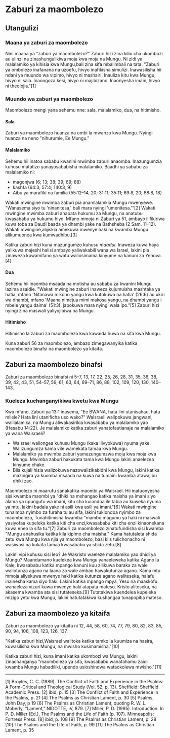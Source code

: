 # Zaburi za maombolezo

## Utangulizi

### Maana ya zaburi za maombolezo

Nini maana ya "zaburi ya maombolezo?" Zaburi hizi zina kilio cha ukombozi au ulinzi na zinashungulikiwa moja kwa moja na Mungu. Ni zidi ya malalamiko ya kihisia kwa Mungu,bali zina sifa mbalimbali na tata. "Zaburi ya ombolezo inafanana na uzoefu, hivyo inafikisha simulizi. Inawasilisha hii ndani ya muundo wa vipimo, hivyo ni mashairi. Inauliza kitu kwa Mungu, hivyo ni sala. Inaongoza kesi, hivyo ni majibizano. Inaonyesha imani, hivyo ni theolojia."[1]

### Muundo wa zaburi ya maombolezo

Maombolezo mengi yana sehemu nne: sala, malalamiko, dua, na hitimisho.

#### Sala

Zaburi ya maombolezo huanza na ombi la mwanzo kwa Mungu. Nyingi huanza na neno "nihurumie, Ee Mungu."

#### Malalamiko

Sehemu hii inatoa sababu kwanini mwimba zaburi anaomba. Inazungumzia kuhusu matatizo yanayosababisha malalamiko. Baadhi ya sababu za malalamiko ni:

* magonjwa (6; 13; 38; 39; 69; 88)
* kashfa (64:3; 57:4; 140:3, 9)
* Aibu ya marafiki na familia (55:12–14, 20; 31:11; 35:11; 69:8, 20; 88:8, 18)

Wakati mwingine mwimba zaburi pia anamlalamkia Mungu mwenyewe. "Wanasema siyo tu 'ninanitesa,' bali mara nyingi 'umenitesa.'"[2] Wakati mwingine mwimba zaburi anapata hukumu za Mungu, na anatubu kwasababu ya hukumu hiyo. Mfano mmoja ni Zaburi ya 51, ambayo ilifikiriwa kuwa toba za Daudi baada ya dhambi yake na Bathsheba (2 Sam. 11–12). Wakati mwingine,alijiskia amekuwa mwenye haki na kwamba Mungu alikumuonea kwa kumwadhibu.[3]

Katika zaburi hizi kuna mazungumzo kuhusu _maadui_. Inaweza kuwa haya yalikuwa majeshi halisi ambayo yaliwakabili wana wa Israel, lakini pia zinaweza kuwamifano ya watu waliosimama kinyume na kanuni za Yehova.[4]

#### Dua

Sehemu hii inaomba msaada na motisha au sababu za kwanini Mungu lazima asaidie. "Wakati mwingine zaburi inaweza kujumuisha mashtaka ya hatia, mfano 'Nitanawa mikono yangu kwa kutokuwa na hatia' (26:6) au ukiri wa dhambi, mfano 'Maana nimejua mimi makosa yangu, na dhambi yangu i mbele yangu daima' (51:3), japokuwa mara nyingi wala ipo."[5] Zaburi hizi nyingi zina maswali yaliyojibiwa na Mungu.

#### Hitimisho

Hitimisho la zaburi za maombolezo kwa kawaida huwa na sifa kwa Mungu.

Kuna zaburi 56 za maombolezo, ambazo zimegawanyika katika maombolezo binafsi na maombolezo ya kitaifa.

## Zaburi za maombolezo binafsi

Zaburi za maombolezo binafsi ni 5–7, 13, 17, 22, 25, 26, 28, 31, 35, 36, 38, 39, 42, 43, 51, 54–57, 59, 61, 63, 64, 69–71, 86, 88, 102, 109, 120, 130, 140–143.

### Kueleza kuchanganyikiwa kwetu kwa Mungu

Kwa mfano, Zaburi ya 13:1 inasema, "Ee BWANA, hata lini utanisahau, hata milele? Hata lini utanificha uso wako?" Waisraeli walipokuwa jangwani, walilalamika, na Mungu aliwakasirikia kwasababu ya malalamiko yao (Hesabu 14:22). Je malalamiko katika zaburi yanatofautianaje na malalamiko ya wana Waisraeli?

* Waisrael waliongea kuhusu Mungu (kaka ilivyokuwa) nyuma yake. Walizungumza kama vile wamekata tamaa kwa Mungu.
* Malalamiko ya mwimba zaburi yamezungumzwa moja kwa moja kwa Mungu. Mwimba zaburi hakukata tama kwa Mungu lakini anaelezea kinyume chake. 
* Bila kujali hisia walizokuwa nazowalizikabidhi kwa Mungu, lakini katika mazingira ya kuomba msaada na kuwa na tumaini kwamba atawajibu dhiki zao.

Maombolezo ni maarufu sanakatika maombi ya Waisrael. Hii inatuonyesha sisi kwamba maombi ya "dhiki na mshangao katika maisha ya imani siyo alama ya upungufu wa imani, kitu cha kuiondoa ile tabia au kuweka nyuma ya mtu, lakini badala yake ni asili kwa asili ya imani."[6] Wakati mwingine tunaimba nyimbo za furaha tu au sifa, lakini tukiondoa nyimbo za maombolezo, Tunahitimisha kwamba "mambo magumu ya haki ni maswali yasiyofaa kupeleka katika kiti cha enzi,kwasababu kiti cha enzi kinaonekana kuwa eneo la sifa tu."[7] Zaburi za maombolezo zinatufundisha sisi kwamba "Mungu anahusika katika kila kipimo cha maisha." Kama hatutaleta shida zetu kwa Mungu kwa njia ya maombolezo, basi kils tulichonacho ni wasiwasi na kukata tamaa kwasababu ya shida zetu.[8]

Lakini vipi kuhusu sisi leo? Je Wakristo waeleze malalamiko yao dhidi ya Mungu? Maandamano kuelekea kwa Mungu yanaeleweka katika Agano la Kale, kwasababu katika mpango kanuni kuu zilikuwa baraka za wale waliotunza agano na laana za wale ambao hawakutunza agano. Kama mtu mmoja aliyekuwa mwenye haki katika kutunza agano waliteseka, halafu inainesha kama siyo haki. Lakini katika mpango mpya, Yesu na maaskofu wanaeleza vizuri kuwa mwenye haki atapata mateso. Kristo aliteseka, na akasema kwamba ata sisi tutateseka.[9] Tutatakiwa kuendelea kupeleka mizigo yetu kwa Mungu, lakini hatutatakiwa kushangaa tunapopitia mateso.

## Zaburi za maombolezo ya kitaifa

Zaburi za maombolezo ya kitaifa ni 12, 44, 58, 60, 74, 77, 79, 80, 82, 83, 85, 90, 94, 106, 108, 123, 126, 137.

"Katika zaburi hizi,Waisrael walitoka katika tamko la kuumiza na hasira, kuwasilisha kwa Mungu, na mwisho kusimamisha."[10]

Katika zaburi hizi, kuna imani katika ukombozi wa Mungu, lakini zinachanganya "maombolezo ya sifa, kwasababu wanafahamu zaidi kwamba Mungu habadiliki, upendo usioshindwa wataokolewa mwisho."[11]

---------------------------------------------------------------------------------------------------

[1] Broyles, C. C. (1989). The Conflict of Faith and Experience in the Psalms: A Form-Critical and Theological Study (Vol. 52, p. 13). Sheffield: Sheffield Academic Press.
[2] ibid, p. 15
[3] The Conflict of Faith and Experience in the Psalms, p. 21
[4] The Psalms as Christian Lament, p. 30
[5] Psalms, John Day, p 19
[6] The Psalms as Christian Lament, quoting R. W. L. Moberly, “Lament,” NIDOTTE, IV, 879.
[7] Miller, P. D. (1995). Introduction. In P. D. Miller (Ed.), The Psalms and the Life of Faith (p. 107). Minneapolis: Fortress Press.
[8] ibid, p. 108
[9] The Psalms as Christian Lament, p. 28
[10] The Psalms and the Life of Faith, p. 99
[11] The Psalms as Christian Lament, p. 35